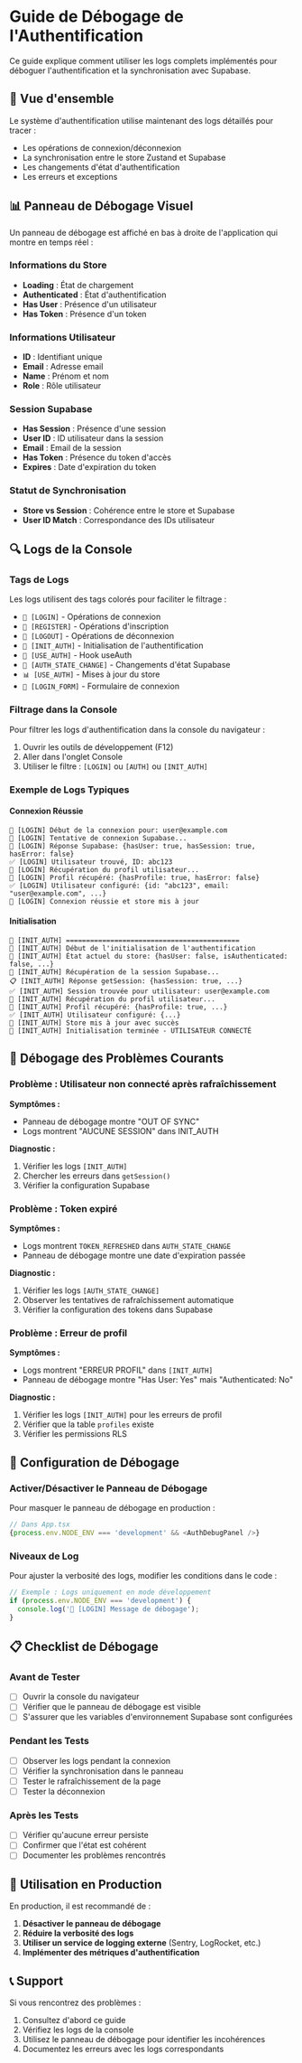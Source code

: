 # Guide de Débogage de l'Authentification

Ce guide explique comment utiliser les logs complets implémentés pour déboguer l'authentification et la synchronisation avec Supabase.

## 🎯 Vue d'ensemble

Le système d'authentification utilise maintenant des logs détaillés pour tracer :
- Les opérations de connexion/déconnexion
- La synchronisation entre le store Zustand et Supabase
- Les changements d'état d'authentification
- Les erreurs et exceptions

## 📊 Panneau de Débogage Visuel

Un panneau de débogage est affiché en bas à droite de l'application qui montre en temps réel :

### Informations du Store
- **Loading** : État de chargement
- **Authenticated** : État d'authentification
- **Has User** : Présence d'un utilisateur
- **Has Token** : Présence d'un token

### Informations Utilisateur
- **ID** : Identifiant unique
- **Email** : Adresse email
- **Name** : Prénom et nom
- **Role** : Rôle utilisateur

### Session Supabase
- **Has Session** : Présence d'une session
- **User ID** : ID utilisateur dans la session
- **Email** : Email de la session
- **Has Token** : Présence du token d'accès
- **Expires** : Date d'expiration du token

### Statut de Synchronisation
- **Store vs Session** : Cohérence entre le store et Supabase
- **User ID Match** : Correspondance des IDs utilisateur

## 🔍 Logs de la Console

### Tags de Logs

Les logs utilisent des tags colorés pour faciliter le filtrage :

- `🔐 [LOGIN]` - Opérations de connexion
- `📝 [REGISTER]` - Opérations d'inscription
- `🚪 [LOGOUT]` - Opérations de déconnexion
- `🔐 [INIT_AUTH]` - Initialisation de l'authentification
- `🎯 [USE_AUTH]` - Hook useAuth
- `🔄 [AUTH_STATE_CHANGE]` - Changements d'état Supabase
- `📊 [USE_AUTH]` - Mises à jour du store
- `📝 [LOGIN_FORM]` - Formulaire de connexion

### Filtrage dans la Console

Pour filtrer les logs d'authentification dans la console du navigateur :

1. Ouvrir les outils de développement (F12)
2. Aller dans l'onglet Console
3. Utiliser le filtre : `[LOGIN]` ou `[AUTH]` ou `[INIT_AUTH]`

### Exemple de Logs Typiques

#### Connexion Réussie
```
🔐 [LOGIN] Début de la connexion pour: user@example.com
🔐 [LOGIN] Tentative de connexion Supabase...
🔐 [LOGIN] Réponse Supabase: {hasUser: true, hasSession: true, hasError: false}
✅ [LOGIN] Utilisateur trouvé, ID: abc123
👤 [LOGIN] Récupération du profil utilisateur...
👤 [LOGIN] Profil récupéré: {hasProfile: true, hasError: false}
✅ [LOGIN] Utilisateur configuré: {id: "abc123", email: "user@example.com", ...}
🎉 [LOGIN] Connexion réussie et store mis à jour
```

#### Initialisation
```
🔐 [INIT_AUTH] ===========================================
🔐 [INIT_AUTH] Début de l'initialisation de l'authentification
🔐 [INIT_AUTH] État actuel du store: {hasUser: false, isAuthenticated: false, ...}
🔐 [INIT_AUTH] Récupération de la session Supabase...
📋 [INIT_AUTH] Réponse getSession: {hasSession: true, ...}
✅ [INIT_AUTH] Session trouvée pour utilisateur: user@example.com
👤 [INIT_AUTH] Récupération du profil utilisateur...
👥 [INIT_AUTH] Profil récupéré: {hasProfile: true, ...}
✅ [INIT_AUTH] Utilisateur configuré: {...}
🎉 [INIT_AUTH] Store mis à jour avec succès
🔐 [INIT_AUTH] Initialisation terminée - UTILISATEUR CONNECTÉ
```

## 🐛 Débogage des Problèmes Courants

### Problème : Utilisateur non connecté après rafraîchissement

**Symptômes :**
- Panneau de débogage montre "OUT OF SYNC"
- Logs montrent "AUCUNE SESSION" dans INIT_AUTH

**Diagnostic :**
1. Vérifier les logs `[INIT_AUTH]`
2. Chercher les erreurs dans `getSession()`
3. Vérifier la configuration Supabase

### Problème : Token expiré

**Symptômes :**
- Logs montrent `TOKEN_REFRESHED` dans `AUTH_STATE_CHANGE`
- Panneau de débogage montre une date d'expiration passée

**Diagnostic :**
1. Vérifier les logs `[AUTH_STATE_CHANGE]`
2. Observer les tentatives de rafraîchissement automatique
3. Vérifier la configuration des tokens dans Supabase

### Problème : Erreur de profil

**Symptômes :**
- Logs montrent "ERREUR PROFIL" dans `[INIT_AUTH]`
- Panneau de débogage montre "Has User: Yes" mais "Authenticated: No"

**Diagnostic :**
1. Vérifier les logs `[INIT_AUTH]` pour les erreurs de profil
2. Vérifier que la table `profiles` existe
3. Vérifier les permissions RLS

## 🔧 Configuration de Débogage

### Activer/Désactiver le Panneau de Débogage

Pour masquer le panneau de débogage en production :

```typescript
// Dans App.tsx
{process.env.NODE_ENV === 'development' && <AuthDebugPanel />}
```

### Niveaux de Log

Pour ajuster la verbosité des logs, modifier les conditions dans le code :

```typescript
// Exemple : Logs uniquement en mode développement
if (process.env.NODE_ENV === 'development') {
  console.log('🔐 [LOGIN] Message de débogage');
}
```

## 📋 Checklist de Débogage

### Avant de Tester
- [ ] Ouvrir la console du navigateur
- [ ] Vérifier que le panneau de débogage est visible
- [ ] S'assurer que les variables d'environnement Supabase sont configurées

### Pendant les Tests
- [ ] Observer les logs pendant la connexion
- [ ] Vérifier la synchronisation dans le panneau
- [ ] Tester le rafraîchissement de la page
- [ ] Tester la déconnexion

### Après les Tests
- [ ] Vérifier qu'aucune erreur persiste
- [ ] Confirmer que l'état est cohérent
- [ ] Documenter les problèmes rencontrés

## 🚀 Utilisation en Production

En production, il est recommandé de :

1. **Désactiver le panneau de débogage**
2. **Réduire la verbosité des logs**
3. **Utiliser un service de logging externe** (Sentry, LogRocket, etc.)
4. **Implémenter des métriques d'authentification**

## 📞 Support

Si vous rencontrez des problèmes :

1. Consultez d'abord ce guide
2. Vérifiez les logs de la console
3. Utilisez le panneau de débogage pour identifier les incohérences
4. Documentez les erreurs avec les logs correspondants
